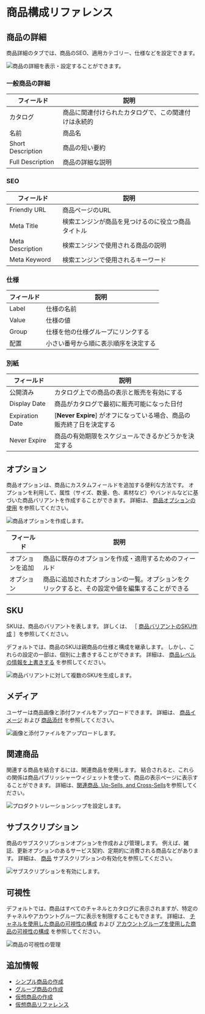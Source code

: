 # 商品構成リファレンス

<!--TASK: Add Intro-->

## 商品の詳細

商品詳細のタブでは、商品のSEO、適用カテゴリー、仕様などを設定できます。

![商品の詳細を表示・設定することができます。](./product-configuration-reference/images/01.png)

### 一般商品の詳細

| フィールド             | 説明                         |
| ----------------- | -------------------------- |
| カタログ              | 商品に関連付けられたカタログで、この関連付けは永続的 |
| 名前                | 商品名                        |
| Short Description | 商品の短い要約                    |
| Full Description  | 商品の詳細な説明                   |

### SEO

| フィールド            | 説明                        |
| ---------------- | ------------------------- |
| Friendly URL     | 商品ページのURL                 |
| Meta Title       | 検索エンジンが商品を見つけるのに役立つ商品タイトル |
| Meta Description | 検索エンジンで使用される商品の説明         |
| Meta Keyword     | 検索エンジンで使用されるキーワード         |

### 仕様

| フィールド | 説明                 |
| ----- | ------------------ |
| Label | 仕様の名前              |
| Value | 仕様の値               |
| Group | 仕様を他の仕様グループにリンクする  |
| 配置    | 小さい番号から順に表示順序を決定する |

<!--TASK: ### Categorization

| Field | Description |
| --- | --- |
| [Catalog Name] | Determines which Catalog categories are applied to the Product |
| Topic |  |
| Tags |  | -->

### 別紙

| フィールド           | 説明                                        |
| --------------- | ----------------------------------------- |
| 公開済み            | カタログ上での商品の表示と販売を有効にする                     |
| Display Date    | 商品がカタログで最初に販売可能になった日付                     |
| Expiration Date | [**Never Expire**] がオフになっている場合、商品の販売終了日を決定する |
| Never Expire    | 商品の有効期限をスケジュールできるかどうかを決定する                |

## オプション

商品オプションは、商品にカスタムフィールドを追加する便利な方法です。 オプションを利用して、属性（サイズ、数量、色、素材など）やバンドルなどに基づいた商品バリアントを作成することができます。 詳細は、 [商品オプションの使用](./using-product-options.md) を参照してください。

![商品オプションを作成します。](./product-configuration-reference/images/02.png)

| フィールド    | 説明                                               |
| -------- | ------------------------------------------------ |
| オプションを追加 | 商品に既存のオプションを作成・適用するためのフィールド                      |
| オプション    | 商品に追加されたオプションの一覧。オプションをクリックすると、その設定や値を編集することができる |

## SKU

SKUは、商品のバリアントを表します。 詳しくは、 ［ [商品バリアントのSKU作成](./creating-skus-for-product-variants.md) ］を参照してください。

デフォルトでは、商品のSKUは親商品の仕様と構成を継承します。 しかし、これらの設定の一部は、個別に上書きすることができます。 詳細は、 [商品レベルの情報を上書きする](./overriding-product-level-information.md) を参照してください。

![商品バリアントに対して複数のSKUを生成します。](./product-configuration-reference/images/03.png)

## メディア

ユーザーは商品画像と添付ファイルをアップロードできます。 詳細は、 [商品イメージ](./product-images.md) および [商品添付](./product-attachments.md) を参照してください。

![画像と添付ファイルをアップロードします。](./product-configuration-reference/images/04.png)

## 関連商品

関連する商品を結合するには、関連商品を使用します。 結合されると、これらの関係は商品パブリッシャーウィジェットを使って、商品の表示ページに表示することができます。 詳細は、[関連商品, Up-Sells, and Cross-Sells](./related-products-up-sells-and-cross-sells.md)を参照してください。

![プロダクトリレーションシップを設定します。](./product-configuration-reference/images/05.png)

<!--TASK: ## Product Groups

![](./product-configuration-reference/images/06.png) -->

## サブスクリプション

商品のサブスクリプションオプションを作成および管理します。 例えば、雑誌、更新オプションのあるサービス契約、定期的に消費される商品などがあります。 詳細は、 [商品](./enabling-subscriptions-for-a-product.md) サブスクリプションの有効化を参照してください。

![サブスクリプションを有効にします。](./product-configuration-reference/images/07.png)

## 可視性

デフォルトでは、商品はすべてのチャネルとカタログに表示されますが、特定のチャネルやアカウントグループに表示を制限することもできます。 詳細は、 [チャネルを使用した商品の可視性の構成](../../../starting-a-store/channels/configuring-product-visibility-using-channels.md) および [アカウントグループを使用した商品の可視性の構成](./configuring-product-visibility-using-account-groups.md) を参照してください。

![商品の可視性の管理](./product-configuration-reference/images/08.png)

<!--TASK: ## Configuration

![](./product-configuration-reference/images/09.png) -->

<!--TASK: ## Grouped

> For Grouped Products Only -->

<!--TASK: ## Virtual

> For Virtual Products Only 

See [Virtual Product Reference](./../product-types/virtual-product-reference.md) -->

## 追加情報

* [シンプル商品の作成](../product-types/creating-a-simple-product.md)
* [グループ商品の作成](../product-types/creating-a-grouped-product.md)
* [仮想商品の作成](../product-types/creating-a-virtual-product.md)
* [仮想商品リファレンス](../product-types/virtual-product-reference.md)
